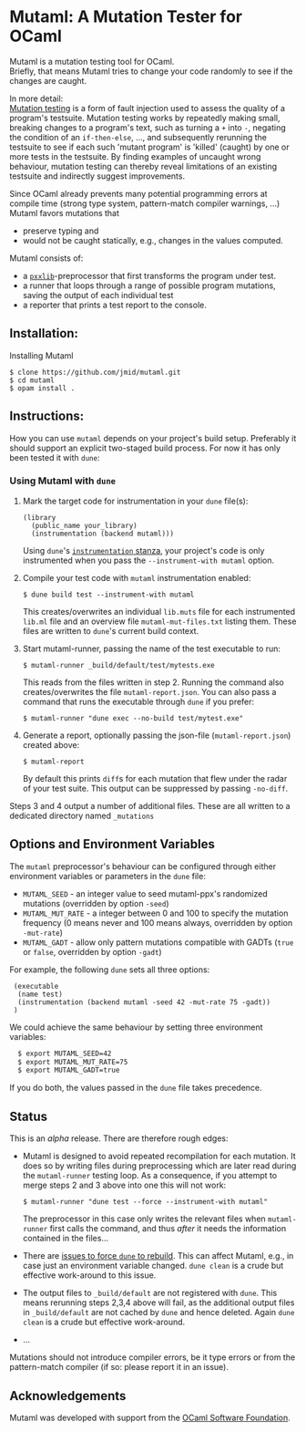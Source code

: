 Mutaml: A Mutation Tester for OCaml
===================================

Mutaml is a mutation testing tool for OCaml.  
Briefly, that means Mutaml tries to change your code randomly to see
if the changes are caught.

In more detail:  
[Mutation testing](https://en.wikipedia.org/wiki/Mutation_testing) is
a form of fault injection used to assess the quality of a program's
testsuite. Mutation testing works by repeatedly making small, breaking
changes to a program's text, such as turning a `+` into `-`, negating
the condition of an `if-then-else`, ..., and subsequently rerunning
the testsuite to see if each such 'mutant program' is 'killed'
(caught) by one or more tests in the testsuite. By finding examples of
uncaught wrong behaviour, mutation testing can thereby reveal
limitations of an existing testsuite and indirectly suggest
improvements.

Since OCaml already prevents many potential programming errors at compile
time (strong type system, pattern-match compiler warnings, ...) Mutaml
favors mutations that
- preserve typing and
- would not be caught statically, e.g., changes in the values computed.

Mutaml consists of:

 - a [`pxxlib`](https://github.com/ocaml-ppx/ppxlib)-preprocessor that
   first transforms the program under test.
 - a runner that loops through a range of possible program mutations,
   saving the output of each individual test
 - a reporter that prints a test report to the console.


Installation:
-------------

Installing Mutaml

```
$ clone https://github.com/jmid/mutaml.git
$ cd mutaml
$ opam install .
```


Instructions:
-------------

How you can use `mutaml` depends on your project's build setup.
Preferably it should support an explicit two-staged build process.
For now it has only been tested it with `dune`:


### Using Mutaml with `dune`

1. Mark the target code for instrumentation in your `dune` file(s):
   ```
   (library
     (public_name your_library)
     (instrumentation (backend mutaml)))
   ```
   Using `dune`'s [`instrumentation` stanza](https://dune.readthedocs.io/en/stable/instrumentation.html), your project's code is
   only instrumented when you pass the `--instrument-with mutaml`
   option.


2. Compile your test code with `mutaml` instrumentation enabled:
   ```
   $ dune build test --instrument-with mutaml
   ```
   This creates/overwrites an individual `lib.muts` file for each
   instrumented `lib.ml` file and an overview file
   `mutaml-mut-files.txt` listing them.
   These files are written to `dune`'s current build context.


3. Start mutaml-runner, passing the name of the test executable to run:
   ```
   $ mutaml-runner _build/default/test/mytests.exe
   ```
   This reads from the files written in step 2. Running the command also
   creates/overwrites the file `mutaml-report.json`.
   You can also pass a command that runs the executable through `dune`
   if you prefer:
   ```
   $ mutaml-runner "dune exec --no-build test/mytest.exe"
   ```

4. Generate a report, optionally passing the json-file
   (`mutaml-report.json`) created above:
   ```
   $ mutaml-report
   ```
   By default this prints `diff`s for each mutation that flew under
   the radar of your test suite. This output can be suppressed by
   passing `-no-diff`.


Steps 3 and 4 output a number of additional files.
These are all written to a dedicated directory named `_mutations`



Options and Environment Variables
---------------------------------

The `mutaml` preprocessor's behaviour can be configured through either
environment variables or parameters in the `dune` file:

- `MUTAML_SEED` - an integer value to seed mutaml-ppx's randomized
  mutations (overridden by option `-seed`)
- `MUTAML_MUT_RATE` - a integer between 0 and 100 to specify the
  mutation frequency (0 means never and 100 means always, overridden by option `-mut-rate`)
- `MUTAML_GADT` - allow only pattern mutations compatible with GADTs
  (`true` or `false`, overridden by option `-gadt`)


For example, the following `dune` sets all three options:
```
 (executable
  (name test)
  (instrumentation (backend mutaml -seed 42 -mut-rate 75 -gadt))
 )
```
We could achieve the same behaviour by setting three environment
variables:
```bash
  $ export MUTAML_SEED=42
  $ export MUTAML_MUT_RATE=75
  $ export MUTAML_GADT=true
```
If you do both, the values passed in the `dune` file takes precedence.



Status
------

This is an *alpha* release. There are therefore rough edges:

- Mutaml is designed to avoid repeated recompilation for each
  mutation. It does so by writing files during preprocessing which are
  later read during the `mutaml-runner` testing loop. As a consequence,
  if you attempt to merge steps 2 and 3 above into one this will not work:
  ```
  $ mutaml-runner "dune test --force --instrument-with mutaml"
  ```
  The preprocessor in this case only writes the relevant files when
  `mutaml-runner` first calls the command, and thus *after* it needs the
  information  contained in the files...

- There are [issues to force `dune` to
rebuild](https://github.com/ocaml/dune/issues/4390). This can affect
  Mutaml, e.g., in case just an environment variable changed. `dune
  clean` is a crude but effective work-around to this issue.

- The output files to `_build/default` are not registered with `dune`.
  This means rerunning steps 2,3,4 above will fail, as the additional
  output files in `_build/default` are not cached by `dune` and hence
  deleted. Again `dune clean` is a crude but effective work-around.

- ...


Mutations should not introduce compiler errors, be it type errors or
from the pattern-match compiler (if so: please report it in an issue).


Acknowledgements
----------------

Mutaml was developed with support from the [OCaml Software Foundation](https://ocaml-sf.org/).
